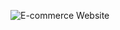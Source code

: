 ![E-commerce Website](https://github.com/user-attachments/assets/36333fc9-e04f-4603-b39e-b2667d6e75bb)
